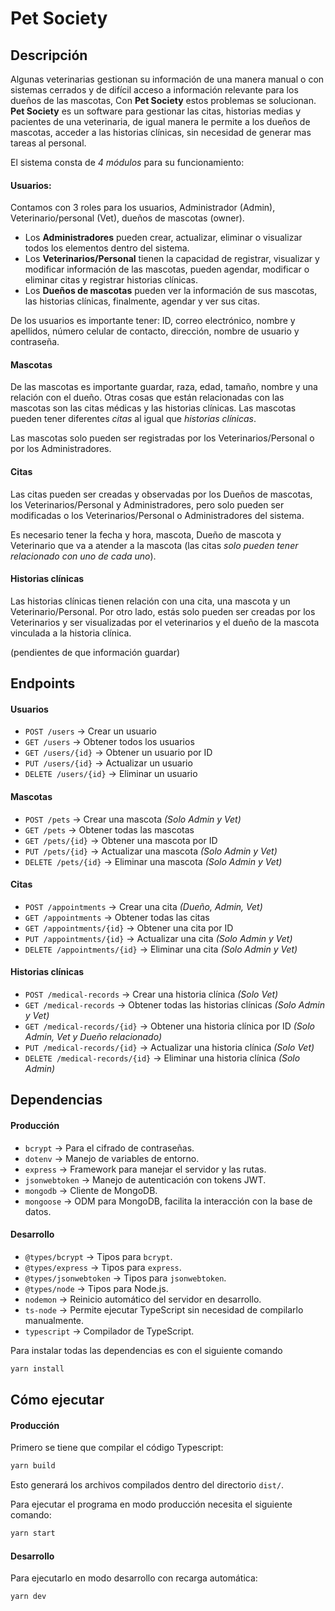 
# Pet Society

## Descripción
Algunas veterinarias gestionan su información de una manera manual o con sistemas cerrados y de difícil acceso a información relevante para los dueños de las mascotas, Con **Pet Society** estos problemas se solucionan. **Pet Society** es un software para gestionar las citas, historias medias y pacientes de una veterinaria, de igual manera le permite a los dueños de mascotas, acceder a las historias clínicas, sin necesidad de generar mas tareas al personal.

El sistema consta de _4 módulos_ para su funcionamiento:
#### Usuarios:
Contamos con 3 roles para los usuarios, Administrador (Admin), Veterinario/personal (Vet), dueños de mascotas (owner).

- Los **Administradores** pueden crear, actualizar, eliminar o visualizar todos los elementos dentro del sistema.
- Los **Veterinarios/Personal** tienen la capacidad de registrar, visualizar y modificar información de las mascotas, pueden agendar, modificar o eliminar citas y registrar historias clínicas.
- Los **Dueños de mascotas** pueden ver la información de sus mascotas, las historias clínicas, finalmente, agendar y ver sus citas.

De los usuarios es importante tener: ID, correo electrónico, nombre y apellidos, número celular de contacto, dirección, nombre de usuario y contraseña.
#### Mascotas
De las mascotas es importante guardar, raza, edad, tamaño, nombre y una relación con el dueño. Otras cosas que están relacionadas con las mascotas son las citas médicas y las historias clínicas. Las mascotas pueden tener diferentes _citas_ al igual que _historias clínicas_.

Las mascotas solo pueden ser registradas por los Veterinarios/Personal o por los Administradores.
#### Citas
Las citas pueden ser creadas y observadas por los Dueños de mascotas, los Veterinarios/Personal y Administradores, pero solo pueden ser modificadas o los Veterinarios/Personal o Administradores del sistema.

Es necesario tener la fecha y hora, mascota, Dueño de mascota y Veterinario que va a atender a la mascota (las citas _solo pueden tener relacionado con uno de cada uno_).
#### Historias clínicas
Las historias clínicas tienen relación con una cita, una mascota y un Veterinario/Personal. Por otro lado, estás solo pueden ser creadas por los Veterinarios y ser visualizadas por el veterinarios y el dueño de la mascota vinculada a la historia clínica.

(pendientes de que información guardar)
## Endpoints

#### Usuarios
- `POST /users` → Crear un usuario
- `GET /users` → Obtener todos los usuarios
- `GET /users/{id}` → Obtener un usuario por ID
- `PUT /users/{id}` → Actualizar un usuario
- `DELETE /users/{id}` → Eliminar un usuario
#### Mascotas
- `POST /pets` → Crear una mascota _(Solo Admin y Vet)_
- `GET /pets` → Obtener todas las mascotas
- `GET /pets/{id}` → Obtener una mascota por ID
- `PUT /pets/{id}` → Actualizar una mascota _(Solo Admin y Vet)_
- `DELETE /pets/{id}` → Eliminar una mascota _(Solo Admin y Vet)_
#### Citas
- `POST /appointments` → Crear una cita _(Dueño, Admin, Vet)_
- `GET /appointments` → Obtener todas las citas
- `GET /appointments/{id}` → Obtener una cita por ID
- `PUT /appointments/{id}` → Actualizar una cita _(Solo Admin y Vet)_
- `DELETE /appointments/{id}` → Eliminar una cita _(Solo Admin y Vet)_
#### Historias clínicas
- `POST /medical-records` → Crear una historia clínica _(Solo Vet)_
- `GET /medical-records` → Obtener todas las historias clínicas _(Solo Admin y Vet)_
- `GET /medical-records/{id}` → Obtener una historia clínica por ID _(Solo Admin, Vet y Dueño relacionado)_
- `PUT /medical-records/{id}` → Actualizar una historia clínica _(Solo Vet)_
- `DELETE /medical-records/{id}` → Eliminar una historia clínica _(Solo Admin)_
## Dependencias

#### Producción
- `bcrypt` → Para el cifrado de contraseñas.
- `dotenv` → Manejo de variables de entorno.
- `express` → Framework para manejar el servidor y las rutas.
- `jsonwebtoken` → Manejo de autenticación con tokens JWT.
- `mongodb` → Cliente de MongoDB.
- `mongoose` → ODM para MongoDB, facilita la interacción con la base de datos.
#### Desarrollo
- `@types/bcrypt` → Tipos para `bcrypt`.
- `@types/express` → Tipos para `express`.
- `@types/jsonwebtoken` → Tipos para `jsonwebtoken`.
- `@types/node` → Tipos para Node.js.
- `nodemon` → Reinicio automático del servidor en desarrollo.
- `ts-node` → Permite ejecutar TypeScript sin necesidad de compilarlo manualmente.
- `typescript` → Compilador de TypeScript.

Para instalar todas las dependencias es con el siguiente comando
```sh
yarn install
```
## Cómo ejecutar
#### Producción
Primero se tiene que compilar el código Typescript:
```sh
yarn build
```
Esto generará los archivos compilados dentro del directorio `dist/`.

Para ejecutar el programa en modo producción necesita el siguiente comando:
```sh
yarn start
```
#### Desarrollo
Para ejecutarlo en modo desarrollo con recarga automática:
```sh
yarn dev
```
